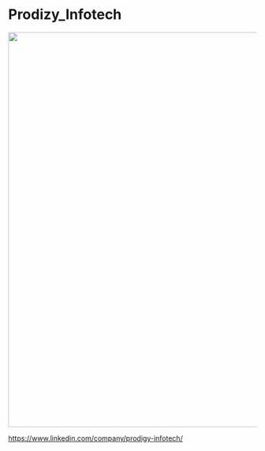 # Prodizy_Infotech

<img src="1.png" width="800" /></a>


https://www.linkedin.com/company/prodigy-infotech/
